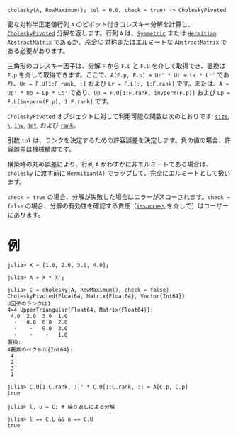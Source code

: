 ```
cholesky(A, RowMaximum(); tol = 0.0, check = true) -> CholeskyPivoted
```

密な対称半正定値行列 `A` のピボット付きコレスキー分解を計算し、[`CholeskyPivoted`](@ref) 分解を返します。行列 `A` は、[`Symmetric`](@ref) または [`Hermitian`](@ref) [`AbstractMatrix`](@ref) であるか、*完全に* 対称またはエルミートな `AbstractMatrix` である必要があります。

三角形のコレスキー因子は、分解 `F` から `F.L` と `F.U` を介して取得でき、置換は `F.p` を介して取得できます。ここで、`A[F.p, F.p] ≈ Ur' * Ur ≈ Lr * Lr'` であり、`Ur = F.U[1:F.rank, :]` および `Lr = F.L[:, 1:F.rank]` です。または、`A ≈ Up' * Up ≈ Lp * Lp'` であり、`Up = F.U[1:F.rank, invperm(F.p)]` および `Lp = F.L[invperm(F.p), 1:F.rank]` です。

`CholeskyPivoted` オブジェクトに対して利用可能な関数は次のとおりです: [`size`](@ref), [`\`](@ref), [`inv`](@ref), [`det`](@ref), および [`rank`](@ref)。

引数 `tol` は、ランクを決定するための許容誤差を決定します。負の値の場合、許容誤差は機械精度です。

構築時の丸め誤差により、行列 `A` がわずかに非エルミートである場合は、`cholesky` に渡す前に `Hermitian(A)` でラップして、完全にエルミートとして扱います。

`check = true` の場合、分解が失敗した場合はエラーがスローされます。`check = false` の場合、分解の有効性を確認する責任（[`issuccess`](@ref) を介して）はユーザーにあります。

# 例

```jldoctest
julia> X = [1.0, 2.0, 3.0, 4.0];

julia> A = X * X';

julia> C = cholesky(A, RowMaximum(), check = false)
CholeskyPivoted{Float64, Matrix{Float64}, Vector{Int64}}
U因子のランクは1:
4×4 UpperTriangular{Float64, Matrix{Float64}}:
 4.0  2.0  3.0  1.0
  ⋅   0.0  6.0  2.0
  ⋅    ⋅   9.0  3.0
  ⋅    ⋅    ⋅   1.0
置換:
4要素のベクトル{Int64}:
 4
 2
 3
 1

julia> C.U[1:C.rank, :]' * C.U[1:C.rank, :] ≈ A[C.p, C.p]
true

julia> l, u = C; # 繰り返しによる分解

julia> l == C.L && u == C.U
true
```
